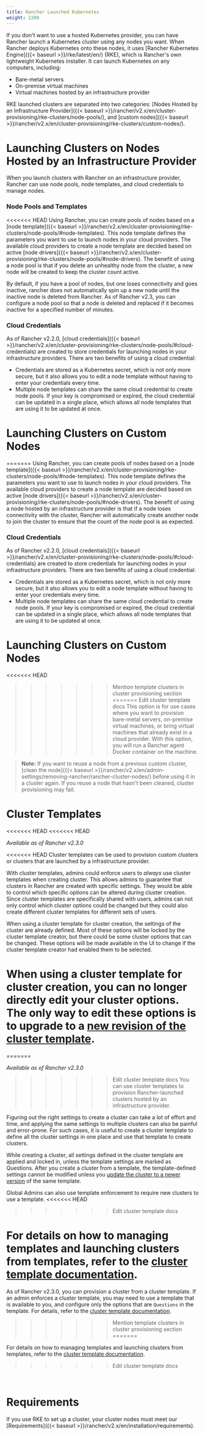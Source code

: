 ```yaml
---
title: Rancher Launched Kubernetes
weight: 2200
---
```


If you don't want to use a hosted Kubernetes provider, you can have Rancher launch a Kubernetes cluster using any nodes you want. When Rancher deploys Kubernetes onto these nodes, it uses [Rancher Kubernetes Engine]({{< baseurl >}}/rke/latest/en/) (RKE), which is Rancher's own lightweight Kubernetes installer. It can launch Kubernetes on any computers, including:

- Bare-metal servers
- On-premise virtual machines
- Virtual machines hosted by an infrastructure provider

RKE launched clusters are separated into two categories: [Nodes Hosted by an Infrastructure Provider]({{< baseurl >}}/rancher/v2.x/en/cluster-provisioning/rke-clusters/node-pools/), and [custom nodes]({{< baseurl >}}/rancher/v2.x/en/cluster-provisioning/rke-clusters/custom-nodes/).

# Launching Clusters on Nodes Hosted by an Infrastructure Provider

When you launch clusters with Rancher on an infrastructure provider, Rancher can use node pools, node templates, and cloud credentials to manage nodes.

### Node Pools and Templates
<<<<<<< HEAD
Using Rancher, you can create pools of nodes based on a [node template]({{< baseurl >}}/rancher/v2.x/en/cluster-provisioning/rke-clusters/node-pools/#node-templates). This node template defines the parameters you want to use to launch nodes in your cloud providers. The available cloud providers to create a node template are decided based on active [node drivers]({{< baseurl >}}/rancher/v2.x/en/cluster-provisioning/rke-clusters/node-pools/#node-drivers). The benefit of using a node pool is that if you delete an unhealthy node from the cluster, a new node will be created to keep the cluster count active.

By default, if you have a pool of nodes, but one loses connectivity and goes inactive, rancher does not automatically spin up a new node until the inactive node is deleted from Rancher. As of Rancher v2.3, you can configure a node pool so that a node is deleted and replaced if it becomes inactive for a specified number of minutes.

### Cloud Credentials
As of Rancher v2.2.0, [cloud credentials]({{< baseurl >}}/rancher/v2.x/en/cluster-provisioning/rke-clusters/node-pools/#cloud-credentials) are created to store credentials for launching nodes in your infrastructure providers. There are two benefits of using a cloud credential:

- Credentials are stored as a Kubernetes secret, which is not only more secure, but it also allows you to edit a node template without having to enter your credentials every time.
- Multiple node templates can share the same cloud credential to create node pools. If your key is compromised or expired, the cloud credential can be updated in a single place, which allows all node templates that are using it to be updated at once. 

# Launching Clusters on Custom Nodes
=======
Using Rancher, you can create pools of nodes based on a [node template]({{< baseurl >}}/rancher/v2.x/en/cluster-provisioning/rke-clusters/node-pools/#node-templates). This node template defines the parameters you want to use to launch nodes in your cloud providers. The available cloud providers to create a node template are decided based on active [node drivers]({{< baseurl >}}/rancher/v2.x/en/cluster-provisioning/rke-clusters/node-pools/#node-drivers). The benefit of using a node hosted by an infrastructure provider is that if a node loses connectivity with the cluster, Rancher will automatically create another node to join the cluster to ensure that the count of the node pool is as expected.

### Cloud Credentials
As of Rancher v2.2.0, [cloud credentials]({{< baseurl >}}/rancher/v2.x/en/cluster-provisioning/rke-clusters/node-pools/#cloud-credentials) are created to store credentials for launching nodes in your infrastructure providers. There are two benefits of using a cloud credential:

- Credentials are stored as a Kubernetes secret, which is not only more secure, but it also allows you to edit a node template without having to enter your credentials every time.
- Multiple node templates can share the same cloud credential to create node pools. If your key is compromised or expired, the cloud credential can be updated in a single place, which allows all node templates that are using it to be updated at once. 

# Launching Clusters on Custom Nodes
<<<<<<< HEAD

>>>>>>> Mention template clusters in cluster provisioning section
=======
>>>>>>> Edit cluster template docs
This option is for use cases where you want to provision bare-metal servers, on-premise virtual machines, or bring virtual machines that already exist in a cloud provider. With this option, you will run a Rancher agent Docker container on the machine.

>**Note:** If you want to reuse a node from a previous custom cluster, [clean the node]({{< baseurl >}}/rancher/v2.x/en/admin-settings/removing-rancher/rancher-cluster-nodes/) before using it in a cluster again. If you reuse a node that hasn't been cleaned, cluster provisioning may fail.

# Cluster Templates
<<<<<<< HEAD
<<<<<<< HEAD

_Available as of Rancher v2.3.0_

<<<<<<< HEAD
Cluster templates can be used to provision custom clusters or clusters that are launched by a infrastructure provider.

With cluster templates, admins could enforce users to *always* use cluster templates when creating cluster. This allows admins to guarantee that clusters in Rancher are created with specific settings. They would be able to control which specific options can be altered during cluster creation. Since cluster templates are specifically shared with users, admins can not only control which cluster options could be changed but they could also create different cluster templates for different sets of users.

When using a cluster template for cluster creation, the settings of the cluster are already defined. Most of these options will be locked by the cluster template creator, but there could be some cluster options that can be changed. These options will be made available in the UI to change if the cluster template creator had enabled them to be selected. 

When using a cluster template for cluster creation, you can no longer directly edit your cluster options. The only way to edit these options is to upgrade to a [new revision of the cluster template]({{<baseurl>}}/rancher/v2.x/en/user-settings/cluster-templates/#updating-a-cluster-created-with-a-cluster-template).
=======
=======

_Available as of Rancher v2.3.0_

>>>>>>> Edit cluster template docs
You can use cluster templates to provision Rancher-launched clusters hosted by an infrastructure provider.

Figuring out the right settings to create a cluster can take a lot of effort and time, and applying the same settings to multiple clusters can also be painful and error-prone. For such cases, it is useful to create a cluster template to define all the cluster settings in one place and use that template to create clusters.

While creating a cluster, all settings defined in the cluster template are applied and locked in, unless the template settings are marked as Questions. After you create a cluster from a template, the template-defined settings cannot be modified unless you [update the cluster to a newer version]({{<baseurl>}}/rancher/v2.x/en/user-settings/cluster-templates/#updating-a-cluster-created-with-a-cluster-template) of the same template.

Global Admins can also use template enforcement to require new clusters to use a template.
<<<<<<< HEAD
>>>>>>> Edit cluster template docs

For details on how to managing templates and launching clusters from templates, refer to the [cluster template documentation]({{<baseurl>}}/rancher/v2.x/en/user-settings/cluster-templates).
=======
As of Rancher v2.3.0, you can provision a cluster from a cluster template. If an admin enforces a cluster template, you may need to use a template that is available to you, and configure only the options that are `Questions` in the template. For details, refer to the [cluster template documentation]({{<baseurl>}}/rancher/v2.x/en/user-settings/cluster-templates).
>>>>>>> Mention template clusters in cluster provisioning section
=======

For details on how to managing templates and launching clusters from templates, refer to the [cluster template documentation]({{<baseurl>}}/rancher/v2.x/en/user-settings/cluster-templates).
>>>>>>> Edit cluster template docs

<br/>

# Requirements

If you use RKE to set up a cluster, your cluster nodes must meet our [Requirements]({{< baseurl >}}/rancher/v2.x/en/installation/requirements).
